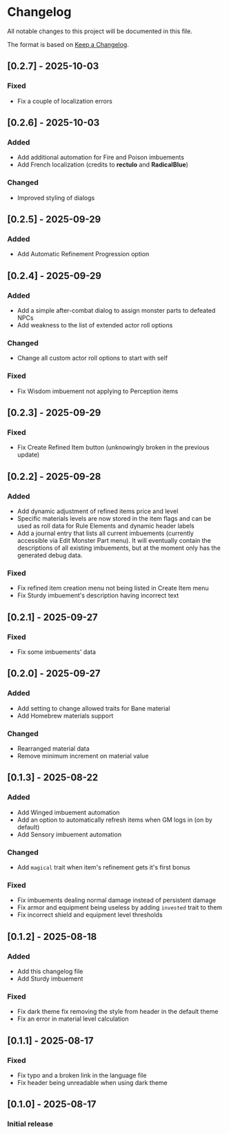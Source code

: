 # Changelog

All notable changes to this project will be documented in this file.

The format is based on [Keep a Changelog](https://keepachangelog.com/en/1.1.0/).

## [0.2.7] - 2025-10-03

### Fixed
- Fix a couple of localization errors

## [0.2.6] - 2025-10-03

### Added
- Add additional automation for Fire and Poison imbuements
- Add French localization (credits to **rectulo** and **RadicalBlue**)

### Changed
- Improved styling of dialogs

## [0.2.5] - 2025-09-29

### Added
- Add Automatic Refinement Progression option

## [0.2.4] - 2025-09-29

### Added
- Add a simple after-combat dialog to assign monster parts to defeated NPCs
- Add weakness to the list of extended actor roll options

### Changed
- Change all custom actor roll options to start with self

### Fixed
- Fix Wisdom imbuement not applying to Perception items

## [0.2.3] - 2025-09-29

### Fixed
- Fix Create Refined Item button (unknowingly broken in the previous update)

## [0.2.2] - 2025-09-28

### Added
- Add dynamic adjustment of refined items price and level
- Specific materials levels are now stored in the item flags and can be used as roll data for Rule Elements and dynamic header labels
- Add a journal entry that lists all current imbuements (currently accessible via Edit Monster Part menu). It will eventually contain the descriptions of all existing imbuements, but at the moment only has the generated debug data.

### Fixed
- Fix refined item creation menu not being listed in Create Item menu
- Fix Sturdy imbuement's description having incorrect text

## [0.2.1] - 2025-09-27

### Fixed
- Fix some imbuements' data

## [0.2.0] - 2025-09-27

### Added
- Add setting to change allowed traits for Bane material
- Add Homebrew materials support

### Changed
- Rearranged material data
- Remove minimum increment on material value

## [0.1.3] - 2025-08-22

### Added
- Add Winged imbuement automation
- Add an option to automatically refresh items when GM logs in (on by default)
- Add Sensory imbuement automation

### Changed
- Add `magical` trait when item's refinement gets it's first bonus

### Fixed
- Fix imbuements dealing normal damage instead of persistent damage
- Fix armor and equipment being useless by adding `invested` trait to them
- Fix incorrect shield and equipment level thresholds

## [0.1.2] - 2025-08-18

### Added
- Add this changelog file
- Add Sturdy imbuement

### Fixed
- Fix dark theme fix removing the style from header in the default theme
- Fix an error in material level calculation

## [0.1.1] - 2025-08-17

### Fixed
- Fix typo and a broken link in the language file
- Fix header being unreadable when using dark theme

## [0.1.0] - 2025-08-17

### Initial release
